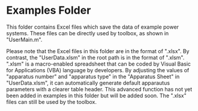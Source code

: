 # Examples Folder

This folder contains Excel files which save the data of example power systems. These files can be directly used by toolbox, as shown in "UserMain.m".

Please note that the Excel files in this folder are in the format of ".xlsx". By contrast, the "UserData.xlsm" in the root path is in the format of ".xlsm". ".xlsm" is a macro-enabled spreadsheet that can be coded by Visual Basic for Applications (VBA) language by developers. By adjusting the values of "apparatus number" and "apparatus type" in the "Apparatus Sheet" in "UserData.xlsm", it can automatically generate default apparautus parameters with a clearer table header. This advanced function has not yet been added in examples in this folder but will be added soon. The ".xlsx" files can still be used by the toolbox.